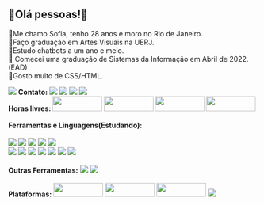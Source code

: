 
## 👋Olá pessoas!👋
👋Me chamo Sofia, tenho 28 anos e moro no Rio de Janeiro.</br>
💫Faço graduação em Artes Visuais na UERJ.</br>
💫Estudo chatbots a um ano e meio.</br>
💫 Comecei uma graduação de Sistemas da Informação em Abril de 2022.(EAD)<br>
💫Gosto muito de CSS/HTML.</br>

<img src="https://i.ibb.co/nMKHzjH/download20220304153732.png">
</div>
<tr>
<b>Contato:</b> 
  <a href= 'https://mail.google.com/mail/u/1/#inbox?compose=DmwnWrRqhKPBJGvsmgXZRRZWhPMNpvkvFjHfTPRNkhJCqhHVvbVfhVVsckCTFThnkjWkVjpZchVg'><img src="https://img.shields.io/badge/Gmail-D14836?style=for-the-badge&logo=gmail&logoColor=white"></a>
 <a href= 'https://www.linkedin.com/in/sofiabfigueira/'><img src="https://img.shields.io/badge/LinkedIn-0077B5?style=for-the-badge&logo=linkedin&logoColor=white"></a>
 <a href= 'https://discord.com/channels/@Sofia#9836'><img src="https://img.shields.io/badge/Discord-7289DA?style=for-the-badge&logo=discord&logoColor=white"></a>
 <a href= 'https://github.com/SofiaSBF/SofiaSBF'><img src="https://img.shields.io/badge/GitHub-100000?style=for-the-badge&logo=github&logoColor=white"></a>
</tr>
  <br>
<tr> 
<b>Horas livres:
 <img src="https://i.ibb.co/Wzsgkn7/Banner-git.png" height='30' width='100'>
 <img src="https://i.ibb.co/F8vGZpN/Escrever.png" height='30' width='100'>
 <img src="https://i.ibb.co/W0rkwTK/Cantar.png" height='30' width='100'>
 <img src="https://i.ibb.co/YtkXCrx/Ler.png" height='30' width='100'></b> 
 </tr>
  <br>
  </br>
<tr>
  <td>
<b>Ferramentas e Linguagens(Estudando):</b>
 </br></br>
   <div class="position-relative">
   <img src="https://bit.ly/3u62BMX" ></td>
  <img src="https://camo.githubusercontent.com/0f40d5ce3282ca82ccfec8cdcd494cadcaedab52e92c4b578f0499dbddfa353b/68747470733a2f2f696d672e736869656c64732e696f2f62616467652f56535f436f64652d3030373844343f7374796c653d666f722d7468652d6261646765266c6f676f3d76697375616c25323073747564696f253230636f6465266c6f676f436f6c6f723d7768697465"></td>
  <img src="https://img.shields.io/badge/Heroku-430098?style=for-the-badge&logo=heroku&logoColor=white"></td>
  <img src="https://i.ibb.co/sm6pGXF/Trello.png"></td>
  <img src="https://img.shields.io/badge/Duolingo-58CC02?style=for-the-badge&logo=Duolingo&logoColor=white"></td></br>
   <img src="https://img.shields.io/badge/Miro-050038?style=for-the-badge&logo=Miro&logoColor=white"></td>
  <img src="https://img.shields.io/badge/JavaScript-323330?style=for-the-badge&logo=javascript&logoColor=F7DF1E"></td>
  <img src="https://img.shields.io/badge/HTML-239120?style=for-the-badge&logo=html5&logoColor=white"></td>
 <img src="https://img.shields.io/badge/CSS-239120?&style=for-the-badge&logo=css&logoColor=white"></td>
 <img src="https://img.shields.io/badge/MySQL-00000F?style=for-the-badge&logo=mysql&logoColor=white"></td>
 <img src="https://img.shields.io/badge/Twilio-F22F46?style=for-the-badge&logo=Twilio&logoColor=white"></td>
  <img src="https://img.shields.io/badge/Node.js-339933?style=for-the-badge&logo=nodedotjs&logoColor=white">
 </tr>
 <br>
 </br>
<b>Outras Ferramentas:</b> 
<img src="https://img.shields.io/badge/Canva-%2300C4CC.svg?&style=for-the-badge&logo=Canva&logoColor=white">
<img src="https://img.shields.io/badge/Audacity-0000CC?style=for-the-badge&logo=audacity&logoColor=white">
</br>
</br>
<b>Plataformas:</b>
 <img src="https://i.ibb.co/9sC6F9V/ALTU.png" height='28' width='100'>
 <img src="https://i.ibb.co/DYghwTK/BLIP.png" height='28' width='100'>
 <img src="https://camo.githubusercontent.com/78c52198e5a4e177db0d305f78419dbdad83cec004e761333cf32c8dee4113b0/68747470733a2f2f696d672e736869656c64732e696f2f7374617469632f76313f7374796c653d666f722d7468652d6261646765266d6573736167653d49424d26636f6c6f723d303532464144266c6f676f3d49424d266c6f676f436f6c6f723d464646464646266c6162656c3d" height='28' width='100'>
 <img src="https://img.shields.io/badge/dialogflow-FF9800?style=for-the-badge&logo=dialogflow&logoColor=white">
